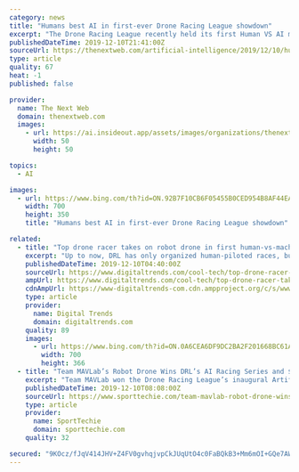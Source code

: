 ```yaml
---
category: news
title: "Humans best AI in first-ever Drone Racing League showdown"
excerpt: "The Drone Racing League recently held its first Human VS AI match, pitting a drone helmed by AI developed by Delft University of Technology’s MavLab against one flown by human pilot Gabriel Kocher. Despite early race hype, MavLab’s machine took a big “L” as Kocher flew away with the victory, running the course in half the time it took ..."
publishedDateTime: 2019-12-10T21:41:00Z
sourceUrl: https://thenextweb.com/artificial-intelligence/2019/12/10/humans-best-ai-in-first-ever-drone-racing-league-showdown/
type: article
quality: 67
heat: -1
published: false

provider:
  name: The Next Web
  domain: thenextweb.com
  images:
    - url: https://ai.insideout.app/assets/images/organizations/thenextweb.com-50x50.jpg
      width: 50
      height: 50

topics:
  - AI

images:
  - url: https://www.bing.com/th?id=ON.92B7F10CB6F05455B0CED954B8AF44EA
    width: 700
    height: 350
    title: "Humans best AI in first-ever Drone Racing League showdown"

related:
  - title: "Top drone racer takes on robot drone in first human-vs-machine clash"
    excerpt: "Up to now, DRL has only organized human-piloted races, but with autonomous technology making big advances, it wanted to launch the first Artificial Intelligence Robotic Racing (AIRR) contest to pit humans against machines. Wearing a pair of first-person-view goggles, Kocher flew his quadcopter through the obstacle course at high speed in just 6 ..."
    publishedDateTime: 2019-12-10T04:40:00Z
    sourceUrl: https://www.digitaltrends.com/cool-tech/top-drone-racer-takes-on-robot-drone-in-first-human-vs-machine-clash/
    ampUrl: https://www.digitaltrends.com/cool-tech/top-drone-racer-takes-on-robot-drone-in-first-human-vs-machine-clash/?amp
    cdnAmpUrl: https://www-digitaltrends-com.cdn.ampproject.org/c/s/www.digitaltrends.com/cool-tech/top-drone-racer-takes-on-robot-drone-in-first-human-vs-machine-clash/?amp
    type: article
    provider:
      name: Digital Trends
      domain: digitaltrends.com
    quality: 89
    images:
      - url: https://www.bing.com/th?id=ON.0A6CEA6DF9DC2BA2F201668BC61A3DC8
        width: 700
        height: 366
  - title: "Team MAVLab’s Robot Drone Wins DRL’s AI Racing Series and $1 Million Prize"
    excerpt: "Team MAVLab won the Drone Racing League’s inaugural Artificial Intelligence Robotic Racing circuit on Friday ... Kocher finished the course five seconds faster than MAVLab’s robot-operated challenger, showing that, for now, humans still hold an edge over machines. “We are incredibly excited for Team MAVLab, who designed the winning ..."
    publishedDateTime: 2019-12-10T08:08:00Z
    sourceUrl: https://www.sporttechie.com/team-mavlab-robot-drone-wins-drl-ai-racing-series
    type: article
    provider:
      name: SportTechie
      domain: sporttechie.com
    quality: 32

secured: "9KOcz/fJqV414JHV+Z4FV0gvhqjvpCkJUqUtO4c0FaBQkB3+Mm6mOI+GQe7AWoXjPN0r9qHUAHdWf9Z7CoFUrnj90B4H2riJ0gOD9n4E5O9mPDGbuUz7H1O53iSCZmIBxYWsBM+Iu6DIt2F5pGDX8Gg/6sIvXEkBxfYisNjs4MwQuWa4pckNf9X+CXQa3y9wZEWjFM5vvW37mdo1Mad6kg2UyoPzeLyEAFjyOt1Mtd42x2tJxJbhDGBmQNuiiGx9XcPRpBzCox3ikmypT9p77w==;a8EmJL+LpPxIg6BrKHXLBA=="
---
```


